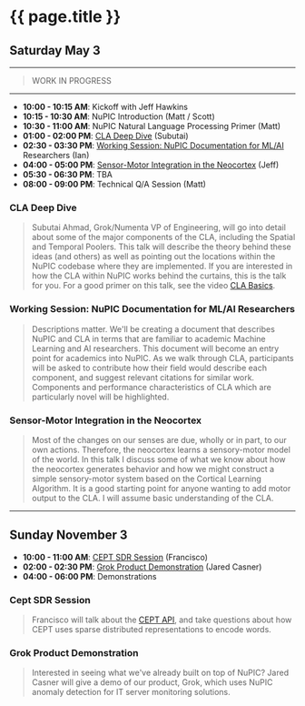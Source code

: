 
{{ page.title }}
================

## Saturday May 3

* * * 

> WORK IN PROGRESS

* * *

- **10:00 - 10:15 AM**: Kickoff with Jeff Hawkins
- **10:15 - 10:30 AM**: NuPIC Introduction (Matt / Scott)
- **10:30 - 11:00 AM**: NuPIC Natural Language Processing Primer (Matt)
- **01:00 - 02:00 PM**: [CLA Deep Dive](#cla_deep_dive) (Subutai)
- **02:30 - 03:30 PM**: [Working Session: NuPIC Documentation for ML/AI](#working_session_nupic_documentation_for_mlai_researchers)
Researchers (Ian)
- **04:00 - 05:00 PM**: [Sensor-Motor Integration in the Neocortex](#sensormotor_integration_in_the_neocortex) (Jeff)
- **05:30 - 06:30 PM**: TBA
- **08:00 - 09:00 PM**: Technical Q/A Session (Matt)


### CLA Deep Dive

> Subutai Ahmad, Grok/Numenta VP of Engineering, will go into detail about some of the major components of the CLA, including the Spatial and Temporal Poolers. This talk will describe the theory behind these ideas (and others) as well as pointing out the locations within the NuPIC codebase where they are implemented. If you are interested in how the CLA within NuPIC works behind the curtains, this is the talk for you. For a good primer on this talk, see the video [CLA Basics](http://www.youtube.com/watch?v=z6r3ekreRzY).

### Working Session: NuPIC Documentation for ML/AI Researchers

> Descriptions matter. We'll be creating a document that describes NuPIC and CLA in terms that are familiar to academic Machine Learning and AI researchers. This document will become an entry point for academics into NuPIC. As we walk through CLA, participants will be asked to contribute how their field would describe each component, and suggest relevant citations for similar work. Components and performance characteristics of CLA which are particularly novel will be highlighted.

### Sensor-Motor Integration in the Neocortex

> Most of the changes on our senses are due, wholly or in part, to our own actions.  Therefore, the neocortex learns a sensory-motor model of the world.  In this talk I discuss some of what we know about how the neocortex generates behavior and how we might construct a simple sensory-motor system based on the Cortical Learning Algorithm.  It is a good starting point for anyone wanting to add motor output to the CLA.  I will assume basic understanding of the CLA.

* * *

## Sunday November 3
- **10:00 - 11:00 AM**: [CEPT SDR Session](#cept_sdr_session) (Francisco)
- **02:00 - 02:30 PM**: [Grok Product Demonstration](#grok_product_demonstration) (Jared Casner)
- **04:00 - 06:00 PM**: Demonstrations

### Cept SDR Session

> Francisco will talk about the [CEPT API](http://cept.3scale.net), and take questions about how CEPT uses sparse distributed representations to encode words.

### Grok Product Demonstration

> Interested in seeing what we've already built on top of NuPIC? Jared Casner will give a demo of our product, Grok, which uses NuPIC anomaly detection for IT server monitoring solutions.
